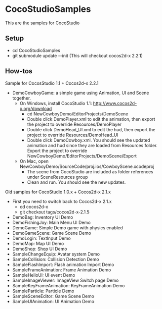 CocoStudioSamples
=================

This are the samples for CocoStudio

Setup
--------------
  - cd CocoStudioSamples
  - git submodule update --init (This will checkout cocos2d-x 2.2.1)


How-tos
--------------

Sample for CocosStudio 1.1 + Cocos2d-x 2.2.1

  - DemoCowboyGame: a simple game using Animation, UI and Scene together. 
    - On Windows, install CocoStudio 1.1: http://www.cocos2d-x.org/download
      - cd NewCowboyDemo/EditorProjects/DemoScene
      - Double click DemoPlayer.xml to edit the animation, then export the project to override Resources/DemoPlayer
      - Double click DemoHead_UI.xml to edit the hud, then export the project to override Resources/DemoHead_UI
      - Double click DemoCowboy.xml. You should see the updated animation and hud since they are loaded from Resources folder. Export the project to override NewCowboyDemo/EditorProjects/DemoScene/Export
    - On Mac, open NewCowboyDemo/SourceCode/proj.ios/CowboyScene.xcodeproj
      - The scene from CocoStudio are included as folder references under SceneResources group
      - Clean and run. You should see the new updates. 


Old samples for CocoStudio 1.0.x + Cocos2d-x 2.1.x

  - First you need to switch back to Cocos2d-x 2.1.x
    - cd cocos2d-x
    - git checkout tags/cocos2d-x-2.1.5
  - DemoBag: Inventory UI Demo
  - DemoFishingJoy: Main Menu UI Demo
  - DemoGame: Simple Demo game with physics enabled
  - DemoGameScene:	Game Scene Demo
  - DemoLogin: TextInput Demo
  - DemoMap: Map UI Demo
  - DemoShop: Shop UI Demo
  - SampleChangeEquip: Avatar system Demo
  - SampleCollision: Collision Detection Demo
  - SampleFlashImport: Flash animation Import Demo
  - SampleFrameAnimation: Frame Animation Demo
  - SampleHelloUI: UI event Demo
  - SampleImageViewer: ImageView Switch page Demo
  - SampleKeyFrameAnimation: KeyFrameAnimation Demo
  - SampleParticle: Particle Demo
  - SampleSceneEditor: Game Scene Demo
  - SampleUIAnimation: UI Animation Demo


